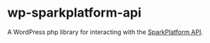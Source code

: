 # wp-sparkplatform-api
A WordPress php library for interacting with the [SparkPlatform API](https://sparkplatform.com).
